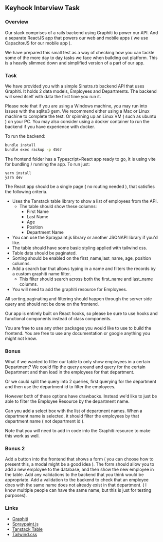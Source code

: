 ## Keyhook Interview Task

### Overview

Our stack comprises of a rails backend using Graphiti to power our API. And a separate ReactJS app that powers our web and mobile apps ( we use CapacitorJS for our mobile app ).

We have prepared this small test as a way of checking how you can tackle some of the more day to day tasks we face when building out platform. This is a heavily slimmed down and simplified version of a part of our app.

### Task

We have provided you with a simple Sinatra.rb backend API that uses Graphiti. It holds 2 data models, Employees and Departments.
The backend will seed itself with data the first time you run it.

Please note that if you are using a Windows machine, you may run into issues with the sqlite3 gem.
We recommend either using a Mac or Linux machine to complete the test. Or spinning up an Linux VM ( such as ubuntu ) on your PC.
You may also consider using a docker container to run the backend if you have experience with docker.

To run the backend:

```bash
bundle install
bundle exec rackup -p 4567
```

The frontend folder has a Typescript+React app ready to go, it is using vite for bundling / running the app.
To run just:

```
yarn install
yarn dev
```

The React app should be a single page ( no routing needed ), that satisfies the following criteria.

- Uses the Tanstack table library to show a list of employees from the API.
  - The table should show these columns:
    - First Name
    - Last Name
    - Age
    - Position
    - Department Name
- You can use the Spraypaint.js library or another JSONAPI library if you'd like.
- The table should have some basic styling applied with tailwind css.
- Table data should be paginated.
- Sorting should be enabled on the first_name,last_name, age, position columns.
- Add a search bar that allows typing in a name and filters the records by a custom graphiti name filter.
  - This filter should search across both the first_name and last_name columns.
- You will need to add the graphiti resource for Employees.

All sorting,paginating and filtering should happen through the server side query and should not be done on the frontend.

Our app is entirely built on React hooks, so please be sure to use hooks and functional components instead of class components.

You are free to use any other packages you would like to use to build the frontend.
You are free to use any documentation or google anything you might not know.

### Bonus

What if we wanted to filter our table to only show employees in a certain Department? We could flip the query around and query for the certain Department and then load in the employees for that department.

Or we could split the query into 2 queries, first querying for the department and then use the department id to filter the employees.

However both of these options have drawbacks. Instead we'd like to just be able to filter the Employee Resource by the department name.

Can you add a select box with the list of department names. When a department name is selected, it should filter the employees by that department name ( not department id ).

Note that you will need to add in code into the Graphiti resource to make this work as well.

### Bonus 2

Add a button into the frontend that shows a form ( you can choose how to present this, a modal might be a good idea ).
The form should allow you to add a new employee to the database, and then show the new employee in the table.
Add any validations to the backend that you think would be appropriate.
Add a validation to the backend to check that an employee does with the same name does not already exist in that department. ( I know multiple people can have the same name, but this is just for testing purposes).

### Links

- [Graphiti](https://www.graphiti.dev/)
- [Spraypaint.js](https://www.graphiti.dev/js)
- [Tanstack Table](https://tanstack.com/table/v7)
- [Tailwind.css](https://tailwindcss.com/)
